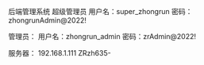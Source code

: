 后端管理系统
超级管理员
用户名：super_zhongrun
密码：zhongrunAdmin@2022!

管理员：
用户名：zhongrun_admin
密码：zrAdmin@2022!

服务器：
	192.168.1.111
	ZRzh635-